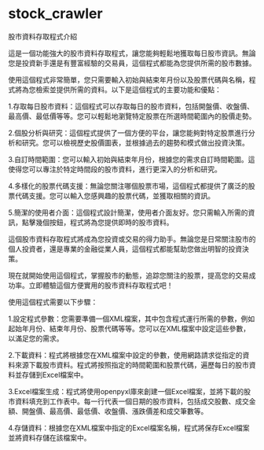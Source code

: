 # stock_crawler

股市資料存取程式介紹

這是一個功能強大的股市資料存取程式，讓您能夠輕鬆地獲取每日股市資訊。無論您是投資新手還是有豐富經驗的交易員，這個程式都能為您提供所需的股市數據。

使用這個程式非常簡單，您只需要輸入初始與結束年月份以及股票代碼與名稱，程式將為您檢索並提供所需的資料。以下是這個程式的主要功能和優點：

1.存取每日股市資料：這個程式可以存取每日的股市資料，包括開盤價、收盤價、最高價、最低價等等。您可以輕鬆地瀏覽特定股票在所選時間範圍內的股價走勢。

2.個股分析與研究：這個程式提供了一個方便的平台，讓您能夠對特定股票進行分析和研究。您可以檢視歷史股價圖表，並根據過去的趨勢和模式做出投資決策。

3.自訂時間範圍：您可以輸入初始與結束年月份，根據您的需求自訂時間範圍。這使得您可以專注於特定時間段的股市資料，進行更深入的分析和研究。

4.多樣化的股票代碼支援：無論您關注哪個股票市場，這個程式都提供了廣泛的股票代碼支援。您可以輸入您感興趣的股票代碼，並獲取相關的資訊。

5.簡潔的使用者介面：這個程式設計簡潔，使用者介面友好。您只需輸入所需的資訊，點擊幾個按鈕，程式將為您提供即時的股市資料。

這個股市資料存取程式將成為您投資或交易的得力助手。無論您是日常關注股市的個人投資者，還是專業的金融從業人員，這個程式都能幫助您做出明智的投資決策。

現在就開始使用這個程式，掌握股市的動態，追踪您關注的股票，提高您的交易成功率。立即體驗這個方便實用的股市資料存取程式吧！


使用這個程式需要以下步驟：

1.設定程式參數：您需要準備一個XML檔案，其中包含程式運行所需的參數，例如起始年月份、結束年月份、股票代碼等等。您可以在XML檔案中設定這些參數，以滿足您的需求。

2.下載資料：程式將根據您在XML檔案中設定的參數，使用網路請求從指定的資料來源下載股市資料。程式將按照指定的時間範圍和股票代碼，遍歷每日的股市資料並存儲到Excel檔案中。

3.Excel檔案生成：程式將使用openpyxl庫來創建一個Excel檔案，並將下載的股市資料填充到工作表中。每一行代表一個日期的股市資料，包括成交股數、成交金額、開盤價、最高價、最低價、收盤價、漲跌價差和成交筆數等。

4.存儲資料：根據您在XML檔案中指定的Excel檔案名稱，程式將保存Excel檔案並將資料存儲在該檔案中。


